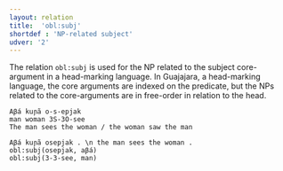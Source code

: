 ```yaml
---
layout: relation
title:  'obl:subj'
shortdef : 'NP-related subject'
udver: '2'
---
```


The relation `obl:subj` is used for the NP related to the subject core-argument in a head-marking language.
In Guajajara, a head-marking language, the core arguments are indexed on the predicate, but the NPs related to the core-arguments
are in free-order in relation to the head.

```
Aβá kuɲã o-s-epjak
man woman 3S-3O-see
The man sees the woman / the woman saw the man
```

~~~ sdparse
Aβá kuɲã osepjak . \n the man sees the woman .
obl:subj(osepjak, aβá)
obl:subj(3-3-see, man)
~~~


<!-- Interlanguage links updated Po 6. listopadu 2023, 21:43:21 CET -->
